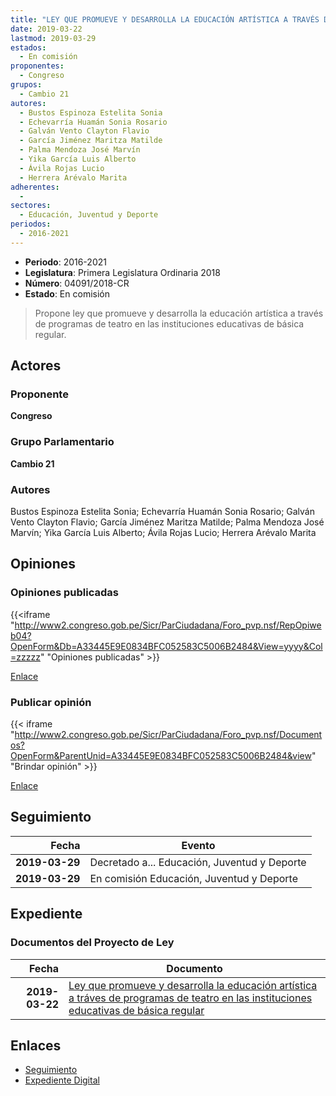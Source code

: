 ```yaml
---
title: "LEY QUE PROMUEVE Y DESARROLLA LA EDUCACIÓN ARTÍSTICA A TRAVÉS DE PROGRAMAS DE TEATRO EN LAS INSTITUCIONES EDUCATIVAS DE BÁSICA REGULAR"
date: 2019-03-22
lastmod: 2019-03-29
estados: 
  - En comisión
proponentes: 
  - Congreso
grupos: 
  - Cambio 21
autores: 
  - Bustos Espinoza Estelita Sonia
  - Echevarría Huamán Sonia Rosario
  - Galván Vento Clayton Flavio
  - García Jiménez Maritza Matilde
  - Palma Mendoza José Marvín
  - Yika García Luis Alberto
  - Ávila Rojas Lucio
  - Herrera Arévalo Marita
adherentes: 
  - 
sectores: 
  - Educación, Juventud y Deporte
periodos: 
  - 2016-2021
---
```


- **Periodo**: 2016-2021
- **Legislatura**: Primera Legislatura Ordinaria 2018
- **Número**: 04091/2018-CR
- **Estado**: En comisión

> Propone ley que promueve y desarrolla la educación artística a través de programas de teatro en las instituciones educativas de básica regular.


## Actores

### Proponente

**Congreso**

### Grupo Parlamentario

**Cambio 21**

### Autores

Bustos Espinoza Estelita Sonia; Echevarría Huamán Sonia Rosario; Galván Vento Clayton Flavio; García Jiménez Maritza Matilde; Palma Mendoza José Marvín; Yika García Luis Alberto; Ávila Rojas Lucio; Herrera Arévalo Marita


## Opiniones

### Opiniones publicadas

{{<iframe "http://www2.congreso.gob.pe/Sicr/ParCiudadana/Foro_pvp.nsf/RepOpiweb04?OpenForm&Db=A33445E9E0834BFC052583C5006B2484&View=yyyy&Col=zzzzz" "Opiniones publicadas" >}}

[Enlace](http://www2.congreso.gob.pe/Sicr/ParCiudadana/Foro_pvp.nsf/RepOpiweb04?OpenForm&Db=A33445E9E0834BFC052583C5006B2484&View=yyyy&Col=zzzzz)
### Publicar opinión

{{< iframe "http://www2.congreso.gob.pe/Sicr/ParCiudadana/Foro_pvp.nsf/Documentos?OpenForm&ParentUnid=A33445E9E0834BFC052583C5006B2484&view" "Brindar opinión" >}}

[Enlace](http://www2.congreso.gob.pe/Sicr/ParCiudadana/Foro_pvp.nsf/Documentos?OpenForm&ParentUnid=A33445E9E0834BFC052583C5006B2484&view)

## Seguimiento

| Fecha | Evento |
|------:|--------|
| **2019-03-29** | Decretado a... Educación, Juventud y Deporte|
| **2019-03-29** | En comisión Educación, Juventud y Deporte|


## Expediente


### Documentos del Proyecto de Ley

| Fecha | Documento |
|------:|--------|
| **2019-03-22** | [Ley que promueve y desarrolla la educación artística a tráves de programas de teatro en las instituciones educativas de básica regular](http://www.leyes.congreso.gob.pe/Documentos/2016_2021/Proyectos_de_Ley_y_de_Resoluciones_Legislativas/PL0409120190322.pdf) |

## Enlaces 

- [Seguimiento](http://www2.congreso.gob.pe/Sicr/TraDocEstProc/CLProLey2016.nsf/f7fff46988ca05b1052578e100829cc7/d7acc77326875734052583c50060bad6?OpenDocument)
- [Expediente Digital](http://www2.congreso.gob.pe/Sicr/TraDocEstProc/CLProLey2016.nsf/f7fff46988ca05b1052578e100829cc7/d7acc77326875734052583c50060bad6?OpenDocument&Click=05257FB7005EB655.eb71d0cf91d8294e05256cdf006b5706/$Body/0.1C6C)
